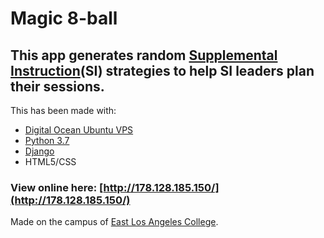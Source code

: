 # Magic 8-ball
## This app generates random [Supplemental Instruction](https://en.wikipedia.org/wiki/Supplemental_instruction)(SI) strategies to help SI leaders plan their sessions.

This has been made with: 

* [Digital Ocean Ubuntu VPS](https://www.digitalocean.com/community/tutorials/how-to-install-the-django-web-framework-on-ubuntu-18-04)
* [Python 3.7](https://www.python.org/downloads/release/python-370/)
* [Django](https://www.djangoproject.com/)
* HTML5/CSS

### View online here: [http://178.128.185.150/](http://178.128.185.150/)

Made on the campus of [East Los Angeles College](https://www.elac.edu).
